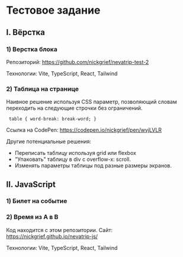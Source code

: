 
# Тестовое задание

## I. Вёрстка

### 1) Верстка блока

Репозиторий: https://github.com/nickgrief/nevatrip-test-2

Технологии: Vite, TypeScript, React, Tailwind

### 2) Таблица на странице

Наивное решение используя CSS параметр, позволяющий словам переходить на следующие строчки без ограничений.

` table {
    word-break: break-word;
}`

Ссылка на CodePen: https://codepen.io/nickgrief/pen/wvjLVLR

Другие потенциальные решения:
* Переписать таблицу используя grid или flexbox
* "Упаковать" таблицу в div с overflow-x: scroll. 
* Изменять параметры таблицы под разные размеры экранов.

## II. JavaScript

### 1) Билет на событие

### 2) Время из A в B

Код находится с этом репозитории.
Сайт: https://nickgrief.github.io/nevatrip-js/

Технологии: Vite, TypeScript, React, Tailwind
